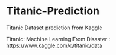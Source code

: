 # Titanic-Prediction
Titanic Dataset prediction from Kaggle

Titanic: Machine Learning From Disaster : https://www.kaggle.com/c/titanic/data
